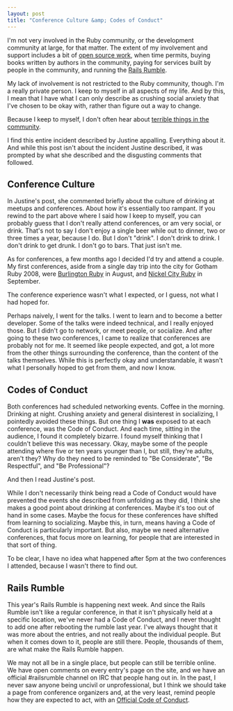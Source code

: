 ```yaml
---
layout: post
title: "Conference Culture &amp; Codes of Conduct"
---
```


I'm not very involved in the Ruby community, or the development community at large, for that matter. The extent of my involvement and support includes a bit of [open source work](http://github.com/tsmango), when time permits, buying books written by authors in the community, paying for services built by people in the community, and running the [Rails Rumble](http://railsrumble.com).

My lack of involvement is not restricted to the Ruby community, though. I'm a really private person. I keep to myself in all aspects of my life. And by this, I mean that I have what I can only describe as crushing social anxiety that I've chosen to be okay with, rather than figure out a way to change.

Because I keep to myself, I don't often hear about [terrible things in the community](http://blogjustine.wordpress.com/2013/10/12/because-it-needs-to-be-said/).

I find this entire incident described by Justine appalling. Everything about it. And while this post isn't about the incident Justine described, it was prompted by what she described and the disgusting comments that followed.

Conference Culture
------------------

In Justine's post, she commented briefly about the culture of drinking at meetups and conferences. About how it's essentially too rampant. If you rewind to the part above where I said how I keep to myself, you can probably guess that I don't really attend conferences, or am very social, or drink. That's not to say I don't enjoy a single beer while out to dinner, two or three times a year, because I do. But I don't "drink". I don't drink to drink. I don't drink to get drunk. I don't go to bars. That just isn't me.

As for conferences, a few months ago I decided I'd try and attend a couple. My first conferences, aside from a single day trip into the city for Gotham Ruby 2008, were [Burlington Ruby](http://burlingtonruby.com) in August, and [Nickel City Ruby](http://nickelcityruby.com) in September.

The conference experience wasn't what I expected, or I guess, not what I had hoped for.

Perhaps naively, I went for the talks. I went to learn and to become a better developer. Some of the talks were indeed technical, and I really enjoyed those. But I didn't go to network, or meet people, or socialize. And after going to these two conferences, I came to realize that conferences are probably not for me. It seemed like people expected, and got, a lot more from the other things surrounding the conference, than the content of the talks themselves. While this is perfectly okay and understandable, it wasn't what I personally hoped to get from them, and now I know.

Codes of Conduct
----------------

Both conferences had scheduled networking events. Coffee in the morning. Drinking at night. Crushing anxiety and general disinterest in socializing, I pointedly avoided these things. But one thing I **was** exposed to at each conference, was the Code of Conduct. And each time, sitting in the audience, I found it completely bizarre. I found myself thinking that I couldn't believe this was necessary. Okay, maybe some of the people attending where five or ten years younger than I, but still, they're adults, aren't they? Why do they need to be reminded to "Be Considerate", "Be Respectful", and "Be Professional"?

And then I read Justine's post.

While I don't necessarily think being read a Code of Conduct would have prevented the events she described from unfolding as they did, I think she makes a good point about drinking at conferences. Maybe it's too out of hand in some cases. Maybe the focus for these conferences have shifted from learning to socializing. Maybe this, in turn, means having a Code of Conduct is particularly important. But also, maybe we need alternative conferences, that focus more on learning, for people that are interested in that sort of thing.

To be clear, I have no idea what happened after 5pm at the two conferences I attended, because I wasn't there to find out.

Rails Rumble
------------

This year's Rails Rumble is happening next week. And since the Rails Rumble isn't like a regular conference, in that it isn't physically held at a specific location, we've never had a Code of Conduct, and I never thought to add one after rebooting the rumble last year. I've always thought that it was more about the entries, and not really about the individual people. But when it comes down to it, people are still there. People, thousands of them, are what make the Rails Rumble happen.

We may not all be in a single place, but people can still be terrible online. We have open comments on every entry's page on the site, and we have an official #railsrumble channel on IRC that people hang out in. In the past, I never saw anyone being uncivil or unprofessional, but I think we should take a page from conference organizers and, at the very least, remind people how they are expected to act, with an [Official Code of Conduct](http://railsrumble.com/conduct).